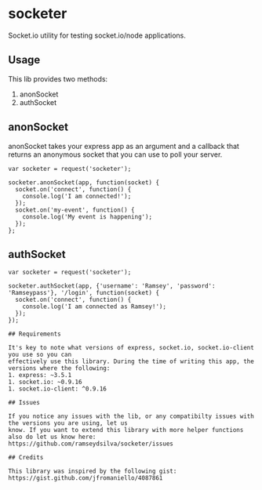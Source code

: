 socketer
========

Socket.io utility for testing socket.io/node applications. 

## Usage

This lib provides two methods:
1. anonSocket
1. authSocket

## anonSocket

anonSocket takes your express app as an argument and a callback that returns an anonymous socket that you can
use to poll your server.

```
var socketer = request('socketer');

socketer.anonSocket(app, function(socket) {
  socket.on('connect', function() {
    console.log('I am connected!');
  });
  socket.on('my-event', function() {
    console.log('My event is happening');
  });
};
```

## authSocket

```
var socketer = request('socketer');

socketer.authSocket(app, {'username': 'Ramsey', 'password': 'Ramseypass'}, '/login', function(socket) {
  socket.on('connect', function() {
    console.log('I am connected as Ramsey!');
  });
});

## Requirements

It's key to note what versions of express, socket.io, socket.io-client you use so you can
effectively use this library. During the time of writing this app, the versions where the following:
1. express: ~3.5.1
1. socket.io: ~0.9.16
1. socket.io-client: ^0.9.16

## Issues

If you notice any issues with the lib, or any compatibilty issues with the versions you are using, let us
know. If you want to extend this library with more helper functions also do let us know here:
https://github.com/ramseydsilva/socketer/issues

## Credits

This library was inspired by the following gist:
https://gist.github.com/jfromaniello/4087861
